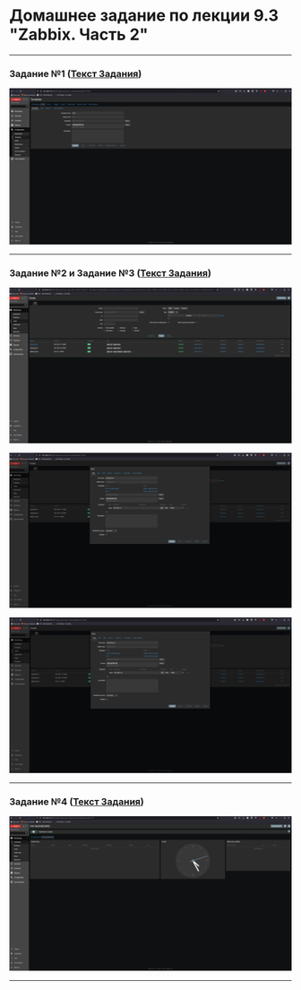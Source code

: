 # Домашнее задание по лекции 9.3 "Zabbix. Часть 2"

---
### Задание №1 ([Текст Задания](https://github.com/netology-code/srlb-homework/blob/srlb-14/9-03.md#%D0%B7%D0%B0%D0%B4%D0%B0%D0%BD%D0%B8%D0%B5-1))

![](assets/images/hw-40/hw-40-1-1.png)

---

### Задание №2 и Задание №3 ([Текст Задания](https://github.com/netology-code/srlb-homework/blob/srlb-14/9-03.md#%D0%B7%D0%B0%D0%B4%D0%B0%D0%BD%D0%B8%D0%B5-3))

![](assets/images/hw-40/hw-40-2-1.png)

![](assets/images/hw-40/hw-40-3-1.png)

![](assets/images/hw-40/hw-40-3-2.png)

---

### Задание №4 ([Текст Задания](https://github.com/netology-code/srlb-homework/blob/srlb-14/9-03.md#%D0%B7%D0%B0%D0%B4%D0%B0%D0%BD%D0%B8%D0%B5-4))

![](assets/images/hw-40/hw-40-4-1.png)

---